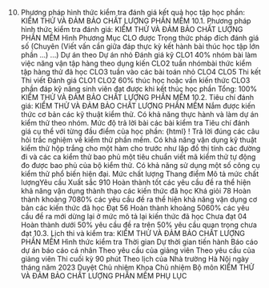 10. Phương pháp hình thức kiểm tra đánh giá kết quả học tập học phần: KIỂM THỬ VÀ ĐẢM BẢO CHẤT LƯỢNG PHẦN MỀM
10.1. Phương pháp hình thức kiểm tra đánh giá: KIỂM THỬ VÀ ĐẢM BẢO CHẤT LƯỢNG PHẦN MỀM Hình Phương Mục CLO được Trọng thức pháp đích đánh giá số (Chuyên (Viết vấn cần giữa đáp thực kỳ kết hành bài thúc học tập lớn phần ...) ...) Dự án theo Dự án nhỏ Đánh giá kỹ CLO1 40% nhóm bài làm việc năng vận tập hàng theo dụng kiến CLO2 tuần nhómbài thức kiểm tập hàng thử đã học CLO3 tuần vào các bài toán nhỏ CLO4 CLO5 Thi kết Thi viết Đánh giá CLO1 CLO2 60% thúc học hoặc vấn kiến thức CLO3 phần đáp kỹ năng sinh viên đạt được khi kết thúc học phần Tổng: 100% KIỂM THỬ VÀ ĐẢM BẢO CHẤT LƯỢNG PHẦN MỀM 10.2. Tiêu chí đánh giá: KIỂM THỬ VÀ ĐẢM BẢO CHẤT LƯỢNG PHẦN MỀM Nắm được kiến thức cơ bản các kỹ thuật kiểm thử. Có khả năng thực hành và làm dự án kiểm thử theo nhóm. Mức độ trả lời bài các bài kiểm tra Tiêu chí đánh giá cụ thể với từng đầu điểm của học phần:
{html}
! Trả lời đúng các câu hỏi trắc nghiệm về kiểm thử phần mềm. Có khả năng vận dụng kỹ thuật kiểm thử hộp trắng cho một hàm cho trước như lập đồ thị tính các đường đi và các ca kiểm thử bao phủ một tiêu chuẩn viết mã kiểm thử tự động đo được bao phủ của bộ kiểm thử. Có khả năng sử dụng một số công cụ kiểm thử phổ biến hiện đại.
Mức chất lượng Thang điểm Mô tả mức chất lượngYêu cầu Xuất sắc 910 Hoàn thành tốt các yêu cầu đề ra thể hiện khả năng vận dụng thành thạo các kiến thức đã học
Khá giỏi 78 Hoàn thành khoảng 7080% các yêu cầu đề ra thể hiện khả năng vận dụng cơ bản các kiến thức đã học
Đạt 56 Hoàn thành khoảng 5060% các yêu cầu đề ra mới dừng lại ở mức mô tả lại kiến thức đã học
Chưa đạt 04 Hoàn thành dưới 50% yêu cầu đề ra trên 50% yêu cầu quan trọng chưa đạt
10.3. Lịch thi và kiểm tra: KIỂM THỬ VÀ ĐẢM BẢO CHẤT LƯỢNG PHẦN MỀM Hình thức kiểm tra Thời gian Dự thời gian tiến hành Báo cáo dự án báo cáo cá nhân Theo yêu cầu của giảng viên Theo yêu cầu của giảng viên
Thi cuối kỳ 90 phút Theo lịch của Nhà trường
Hà Nội ngày tháng năm 2023 Duyệt Chủ nhiệm Khoa Chủ nhiệm Bộ môn KIỂM THỬ VÀ ĐẢM BẢO CHẤT LƯỢNG PHẦN MỀM
PHỤ LỤC
